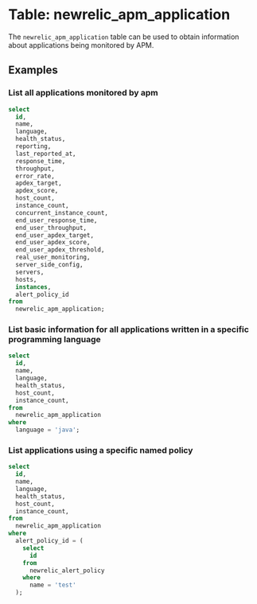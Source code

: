 # Table: newrelic_apm_application

The `newrelic_apm_application` table can be used to obtain information about applications being monitored by APM.

## Examples

### List all applications monitored by apm

```sql
select
  id,
  name,
  language,
  health_status,
  reporting,
  last_reported_at,
  response_time,
  throughput,
  error_rate,
  apdex_target,
  apdex_score,
  host_count,
  instance_count,
  concurrent_instance_count,
  end_user_response_time,
  end_user_throughput,
  end_user_apdex_target,
  end_user_apdex_score,
  end_user_apdex_threshold,
  real_user_monitoring,
  server_side_config,
  servers,
  hosts,
  instances,
  alert_policy_id
from
  newrelic_apm_application;
```

### List basic information for all applications written in a specific programming language

```sql
select
  id,
  name,
  language,
  health_status,
  host_count,
  instance_count,
from
  newrelic_apm_application
where
  language = 'java';
```

### List applications using a specific named policy

```sql
select
  id,
  name,
  language,
  health_status,
  host_count,
  instance_count,
from
  newrelic_apm_application
where
  alert_policy_id = (
    select 
      id 
    from 
      newrelic_alert_policy 
    where 
      name = 'test'
  );
```